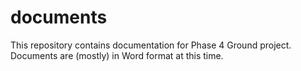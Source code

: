 # documents
This repository contains documentation for Phase 4 Ground project.
Documents are (mostly) in Word format at this time. 
